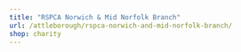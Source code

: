 ```yaml
---
title: "RSPCA Norwich & Mid Norfolk Branch"
url: /attleborough/rspca-norwich-and-mid-norfolk-branch/
shop: charity
---
```

